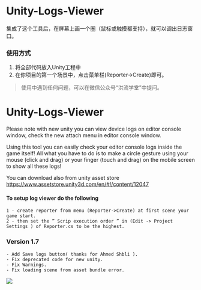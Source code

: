 # Unity-Logs-Viewer
集成了这个工具后，在屏幕上画一个圈（鼠标或触摸都支持），就可以调出日志窗口。

### 使用方式
1. 将全部代码放入Unity工程中
2. 在你项目的第一个场景中，点击菜单栏(Reporter->Create)即可。

> 使用中遇到任何问题，可以在微信公众号“洪流学堂”中提问。

# Unity-Logs-Viewer


Please note with new unity you can view device logs on editor console window, check the new attach menu in editor console window.


Using this tool you can easily check your editor console logs inside the game itself! 
All what you have to do is to make a circle gesture using your mouse (click and drag) or your finger (touch and drag) on the mobile screen to show all these logs! 

You can download also from unity asset store
https://www.assetstore.unity3d.com/en/#!/content/12047


#### To setup log viewer do the following
    1 - create reporter from menu (Reporter->Create) at first scene your game start.
    2 - then set the ” Scrip execution order ” in (Edit -> Project Settings ) of Reporter.cs to be the highest.


    
    
    
### Version 1.7
    - Add Save logs button( thanks for Ahmed Shbli ).
    - Fix deprecated code for new unity.
    - Fix Warnings.
    - Fix loading scene from asset bundle error.



    
    
<a href="https://www.paypal.com/cgi-bin/webscr?cmd=_s-xclick&hosted_button_id=J9MX5C6Q7B2NY">
    <img src="https://www.paypalobjects.com/webstatic/en_US/btn/btn_donate_cc_147x47.png">
    </img>
</a>
